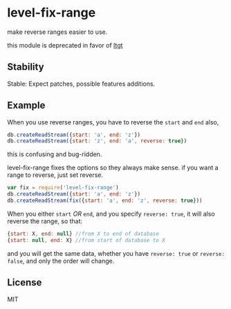 # level-fix-range

make reverse ranges easier to use.

this module is deprecated in favor of [ltgt](https://github.com/dominictarr/ltgt)

## Stability

Stable: Expect patches, possible features additions.

## Example

When you use reverse ranges, you have to reverse the `start` and `end` also,

``` js
db.createReadStream({start: 'a', end: 'z'})
db.createReadStream({start: 'z', end: 'a', reverse: true})
```

this is confusing and bug-ridden.

level-fix-range fixes the options so they always make sense.
if you want a range to reverse, just set reverse.

``` js
var fix = require('level-fix-range')
db.createReadStream({start: 'a', end: 'z'})
db.createReadStream(fix({start: 'a', end: 'z', reverse: true}))
```

When you either `start` _OR_ `end`, and you specify `reverse: true`,
it will also reverse the range, so that:

``` js
{start: X, end: null} //from X to end of database
{start: null, end: X} //from start of database to X
```

and you will get the same data, whether you have `reverse: true` or
`reverse: false`, and only the order will change.

## License

MIT
